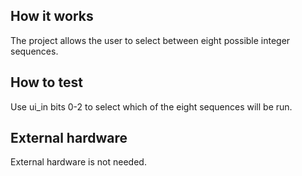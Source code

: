 <!---

This file is used to generate your project datasheet. Please fill in the information below and delete any unused
sections.

You can also include images in this folder and reference them in the markdown. Each image must be less than
512 kb in size, and the combined size of all images must be less than 1 MB.
-->

## How it works

The project allows the user to select between eight possible integer sequences. 

## How to test

Use ui_in bits 0-2 to select which of the eight sequences will be run. 

## External hardware

External hardware is not needed.
